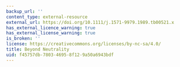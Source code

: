 ```yaml
---
backup_url: ''
content_type: external-resource
external_url: https://doi.org/10.1111/j.1571-9979.1989.tb00521.x
has_external_licence_warning: true
has_external_license_warning: true
is_broken: ''
license: https://creativecommons.org/licenses/by-nc-sa/4.0/
title: Beyond Neutrality
uid: f45757db-7803-4695-8f12-9a50a6943bdf
---
```

